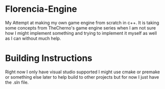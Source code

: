 # Florencia-Engine
My Attempt at making my own game engine from scratch in c++. It is taking some concepts from TheCherno's game engine series when I am not sure how I might implement something and trying to implement it myself as well as I can without much help.

# Building Instructions
Right now I only have visual studio supported I might use cmake or premake or something else later to help build to other projects but for now I just have the .sln file.

